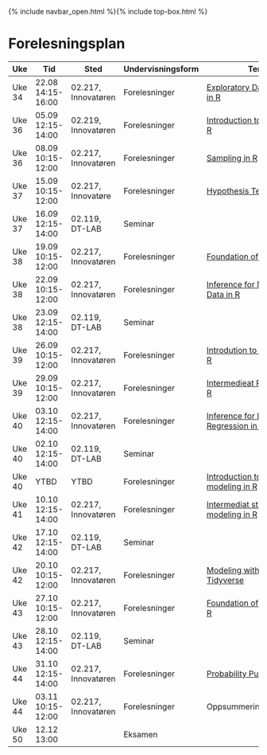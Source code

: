{% include navbar_open.html %}{% include top-box.html %}
# Forelesningsplan  



| Uke | Tid            | Sted            |Undervisningsform | Tema               | Ressurser <img width=200> |
|----|----------------|-----------------|--------------------|--------------------|--------------------|
|Uke 34 |22.08  14:15-16:00  | 02.217, Innovatøren |Forelesninger|[Exploratory Data Analysis in R](https://app.datacamp.com/learn/courses/exploratory-data-analysis-in-r)| [Forelesning 1](forelesning01.md) |
|Uke 36 |05.09  12:15-14:00  | 02.219, Innovatøren |Forelesninger|[Introduction to Statistics in R](https://app.datacamp.com/learn/courses/introduction-to-statistics-in-r)| [Forelesning 2](forelesning02.md) |
| Uke 36 |08.09 10:15-12:00 | 02.217, Innovatøren  |Forelesninger|[Sampling in R](https://app.datacamp.com/learn/courses/sampling-in-r)| [Forelesning 3](forelesning03.md)|  
| Uke 37 | 15.09  10:15-12:00   | 02.217, Innovatøre |Forelesninger|[Hypothesis Testing in R](https://app.datacamp.com/learn/courses/hypothesis-testing-in-r)| [Forelesning 4](forelesning04.md) |  
|Uke 37 |16.09  12:15-14:00  | 02.119, DT-LAB |Seminar|| [Seminar 1](seminar01.md)|  
|Uke 38 |19.09  10:15-12:00   | 02.217, Innovatøren  |Forelesninger|[Foundation of inference](https://app.datacamp.com/learn/courses/inference-for-numerical-data-in-r)| [Forelesning 5](forelesning05.md) |  
|Uke 38 |22.09  10:15-12:00  | 02.217, Innovatøren |Forelesninger|[Inference for Numerical Data in R](https://app.datacamp.com/learn/courses/inference-for-numerical-data-in-r) | [Forelesning 6](forelesning06.md) |  
|Uke 38 |23.09  12:15-14:00  | 02.119, DT-LAB |Seminar|| [Seminar 2](seminar02.md) |  
|Uke 39 |26.09  10:15-12:00  | 02.217, Innovatøren |Forelesninger| [Introdution to Regression in R](https://app.datacamp.com/learn/courses/introduction-to-regression-in-r)| [Forelesning 7](forelesning07.md) |  
|Uke 39 |29.09  10:15-12:00  | 02.217, Innovatøren |Forelesninger|[Intermedieat Regression in R](https://app.datacamp.com/learn/courses/intermediate-regression-in-r)| [Forelesning 8](forelesning08.md)|  
|Uke 40 |03.10  12:15-14:00  | 02.217, Innovatøren |Forelesninger|[Inference for Linear Regression in R](https://app.datacamp.com/learn/courses/inference-for-linear-regression-in-r)| [Forelesning 9](forelesning09.md) |  
|Uke 40 |02.10  12:15-14:00  | 02.119, DT-LAB |Seminar|| [Seminar 3](seminar03.md) |  
|Uke 40 |YTBD  | YTBD |Forelesninger|[Introduction to statistical modeling in R](https://app.datacamp.com/learn/courses/introduction-to-statistical-modeling-in-r)| [Forelesning 10](forelesning10.md) |  
|Uke 41 |10.10  12:15-14:00  | 02.217, Innovatøren |Forelesninger|[Intermediat statistical modeling in R](https://app.datacamp.com/learn/courses/intermediate-statistical-modeling-in-r)| [Forelesning 11](forelesning11.md) |  
|Uke 42 |17.10  12:15-14:00  | 02.119, DT-LAB |Seminar|| [Seminar 4](seminar04.md) |  
|Uke 42 |20.10  10:15-12:00  | 02.217, Innovatøren |Forelesninger|[Modeling with Data in Tidyverse](https://app.datacamp.com/learn/courses/modeling-with-data-in-the-tidyverse)| [Forelesning 12](forelesning12.md) |  
|Uke 43 |27.10  10:15-12:00  | 02.217, Innovatøren |Forelesninger|[Foundation of Probability in R](https://app.datacamp.com/learn/courses/foundations-of-probability-in-r)| [Forelesning 13](forelesning13.md) |  
|Uke 43 |28.10  12:15-14:00  | 02.119, DT-LAB |Seminar|| [Seminar 5](seminar05.md) |  
|Uke 44 |31.10  12:15-14:00  | 02.217, Innovatøren |Forelesninger|[Probability Puzzles in R](https://app.datacamp.com/learn/courses/probability-puzzles-in-r)| [Forelesning 14](forelesning14.md) |  
|Uke 44 |03.11  10:15-12:00  | 02.217, Innovatøren |Forelesninger|Oppsummeringsforelesning| [Forelesning 15](forelesning15.md) |  
|Uke 50 |12.12  13:00  |  |Eksamen|| |  
